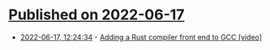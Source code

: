 # [Published on 2022-06-17](index.md)

* [2022-06-17, 12:24:34](https://news.ycombinator.com/item?id=31777063) - [Adding a Rust compiler front end to GCC [video]](https://www.youtube.com/watch?v=R8Pr21nlhig)
